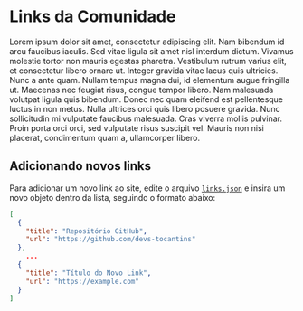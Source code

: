 # Links da Comunidade

Lorem ipsum dolor sit amet, consectetur adipiscing elit. Nam bibendum id arcu faucibus iaculis. Sed vitae ligula sit amet nisl interdum dictum. Vivamus molestie tortor non mauris egestas pharetra. Vestibulum rutrum varius elit, et consectetur libero ornare ut. Integer gravida vitae lacus quis ultricies. Nunc a ante quam. Nullam tempus magna dui, id elementum augue fringilla ut. Maecenas nec feugiat risus, congue tempor libero. Nam malesuada volutpat ligula quis bibendum. Donec nec quam eleifend est pellentesque luctus in non metus. Nulla ultrices orci quis libero posuere gravida. Nunc sollicitudin mi vulputate faucibus malesuada. Cras viverra mollis pulvinar. Proin porta orci orci, sed vulputate risus suscipit vel. Mauris non nisi placerat, condimentum quam a, ullamcorper libero.

## Adicionando novos links

Para adicionar um novo link ao site, edite o arquivo [`links.json`](src/data/links.json) e insira um novo objeto dentro da lista, seguindo o formato abaixo:

```json
[
  {
    "title": "Repositório GitHub",
    "url": "https://github.com/devs-tocantins"
  },
    ...
  {
    "title": "Título do Novo Link",
    "url": "https://example.com"
  }
]
